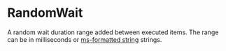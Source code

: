 # RandomWait

A random wait duration range added between executed items. The range can be in milliseconds or [ms-formatted string](https://github.com/vercel/ms) strings.

